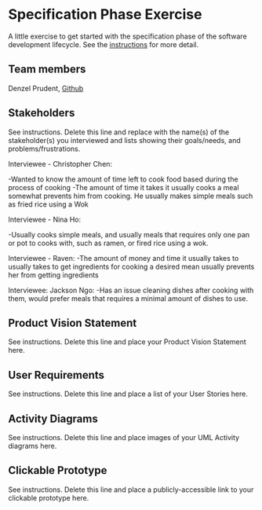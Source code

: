 # Specification Phase Exercise

A little exercise to get started with the specification phase of the software development lifecycle. See the [instructions](instructions.md) for more detail.

## Team members

Denzel Prudent, [Github](https://github.com/denprud)

## Stakeholders

See instructions. Delete this line and replace with the name(s) of the stakeholder(s) you interviewed and lists showing their goals/needs, and problems/frustrations.

Interviewee - Christopher Chen:

-Wanted to know the amount of time left to cook food based during the process of cooking
-The amount of time it takes it usually cooks a meal somewhat prevents him from cooking. 
 He usually makes simple meals such as  fried rice using a Wok

Interviewee - Nina Ho:

-Usually cooks simple meals, and usually meals that requires only one pan or pot to cooks with, such as ramen, or fired rice using a wok.
 
Interviewee - Raven:
-The amount of money and time it usually takes to usually takes to get ingredients for cooking a desired mean usually prevents her from getting ingredients

Interviewee: Jackson Ngo:
-Has an issue cleaning dishes after cooking with them, would prefer meals that requires a minimal amount of dishes to use.
 
## Product Vision Statement

See instructions. Delete this line and place your Product Vision Statement here.

## User Requirements

See instructions. Delete this line and place a list of your User Stories here.

## Activity Diagrams

See instructions. Delete this line and place images of your UML Activity diagrams here.

## Clickable Prototype

See instructions. Delete this line and place a publicly-accessible link to your clickable prototype here.
